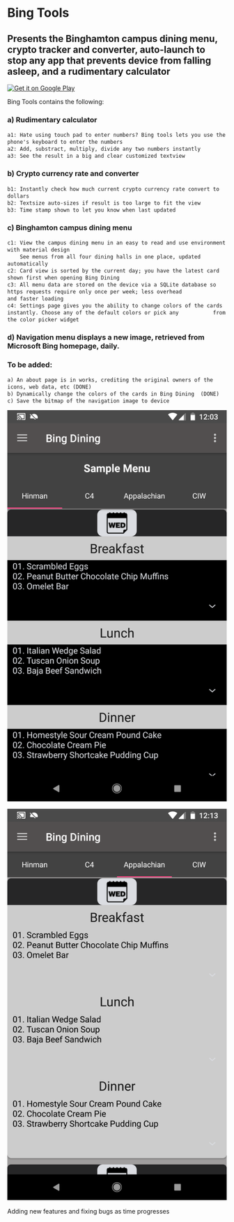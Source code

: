 # Bing Tools
## Presents the Binghamton campus dining menu, crypto tracker and converter, auto-launch to stop any app that prevents device from falling asleep, and a rudimentary calculator

<a href='https://play.google.com/store/apps/details?id=com.rroycsdev.bingtools&pcampaignid=MKT-Other-global-all-co-prtnr-py-PartBadge-Mar2515-1'><img alt='Get it on Google Play' src='https://play.google.com/intl/en_us/badges/images/generic/en_badge_web_generic.png'/></a>

Bing Tools contains the following:

### a) Rudimentary calculator
	a1: Hate using touch pad to enter numbers? Bing tools lets you use the phone's keyboard to enter the numbers
	a2: Add, substract, multiply, divide any two numbers instantly
	a3: See the result in a big and clear customized textview

### b) Crypto currency rate and converter 
	b1: Instantly check how much current crypto currency rate convert to dollars
	b2: Textsize auto-sizes if result is too large to fit the view
	b3: Time stamp shown to let you know when last updated
	
### c) Binghamton campus dining menu
	c1: View the campus dining menu in an easy to read and use environment with material design
	    See menus from all four dining halls in one place, updated automatically
	c2: Card view is sorted by the current day; you have the latest card shown first when opening Bing Dining
	c3: All menu data are stored on the device via a SQLite database so https requests require only once per week; less overhead 		    and faster loading
	c4: Settings page gives you the ability to change colors of the cards instantly. Choose any of the default colors or pick any 		    from the color picker widget
  
### d) Navigation menu displays a new image, retrieved from Microsoft Bing homepage, daily.
  
### To be added:
	a) An about page is in works, crediting the original owners of the icons, web data, etc (DONE)
	b) Dynamically change the colors of the cards in Bing Dining  (DONE)
	c) Save the bitmap of the navigation image to device

![Alt text](images/Bing_Dining.png "Bing_Dining")

![Alt text](images/Bing_Dining2.png "Bing_Dining2")


Adding new features and fixing bugs as time progresses
